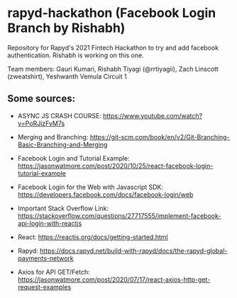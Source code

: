 # rapyd-hackathon (Facebook Login Branch by Rishabh)

Repository for Rapyd's 2021 Fintech Hackathon to try and add facebook authentication. Rishabh is working on this one.

Team members: Gauri Kumari, Rishabh Tiyagi (@rrtiyagii), Zach Linscott (zweatshirt), Yeshwanth Vemula
Circuit 1

## Some sources:

- ASYNC JS CRASH COURSE: https://www.youtube.com/watch?v=PoRJizFvM7s
- Merging and Branching: https://git-scm.com/book/en/v2/Git-Branching-Basic-Branching-and-Merging
- Facebook Login and Tutorial Example: https://jasonwatmore.com/post/2020/10/25/react-facebook-login-tutorial-example
- Facebook Login for the Web with Javascript SDK: https://developers.facebook.com/docs/facebook-login/web
- Important Stack Overflow Link: https://stackoverflow.com/questions/27717555/implement-facebook-api-login-with-reactjs

- React: https://reactjs.org/docs/getting-started.html
- Rapyd: https://docs.rapyd.net/build-with-rapyd/docs/the-rapyd-global-payments-network
- Axios for API GET/Fetch: https://jasonwatmore.com/post/2020/07/17/react-axios-http-get-request-examples

